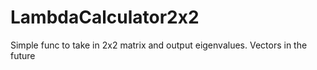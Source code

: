 # LambdaCalculator2x2
Simple func to take in 2x2 matrix and output eigenvalues. Vectors in the future
